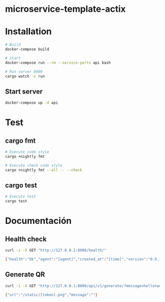 # microservice-template-actix

# Installation

```bash
# Build
docker-compose build

# Start
docker-compose run --rm --service-ports api bash

# Run server 8000
cargo watch -x run
```

## Start server

```bash
docker-compose up -d api
```

# Test

## cargo fmt
```bash
# Execute code style
cargo +nightly fmt

# Execute check code style
cargo +nightly fmt --all -- --check
```

## cargo test
```bash
# Execute test
cargo test
```


# Documentación

## Health check
```bash
curl -i -X GET "http://127.0.0.1:8000/health/"

{"health":"Ok","agent":"[agent]","created_at":"[time]","version":"0.0.1"}
```

## Generate QR

```bash
curl -i -X GET "http://127.0.0.1:8000/api/v1/generate/?message=hello+wold"

{"url":"/static/[token].png","message":""}
```